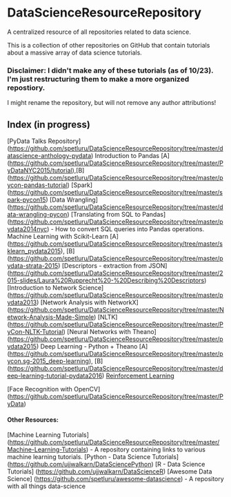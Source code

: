 # DataScienceResourceRepository
A centralized resource of all repositories related to data science.

This is a collection of other repositories on GitHub that contain tutorials about a massive array of data science tutorials.



### Disclaimer: I didn't make any of these tutorials (as of 10/23). I'm just restructuring them to make a more organized repostiory.
I might rename the repository, but will not remove any author attributions!


## Index (in progress)
[PyData Talks Repository] (https://github.com/spetluru/DataScienceResourceRepository/tree/master/datascience-anthology-pydata)
Introduction to Pandas [A] (https://github.com/spetluru/DataScienceResourceRepository/tree/master/PyDataNYC2015/tutorial),[B] (https://github.com/spetluru/DataScienceResourceRepository/tree/master/pycon-pandas-tutorial)
[Spark] (https://github.com/spetluru/DataScienceResourceRepository/tree/master/spark-pycon15)
[Data Wrangling] (https://github.com/spetluru/DataScienceResourceRepository/tree/master/data-wrangling-pycon)
[Translating from SQL to Pandas] (https://github.com/spetluru/DataScienceResourceRepository/tree/master/pydata2014nyc) - How to convert SQL queries into Pandas operations.
Machine Learning with Scikit-Learn [A] (https://github.com/spetluru/DataScienceResourceRepository/tree/master/sklearn_pydata2015), [B] (https://github.com/spetluru/DataScienceResourceRepository/tree/master/pydata-strata-2015)
[Descriptors - extraction from JSON] (https://github.com/spetluru/DataScienceResourceRepository/tree/master/2015-slides/Laura%20Rupprecht%20-%20Describing%20Descriptors) 
[Introduction to Network Science] (https://github.com/spetluru/DataScienceResourceRepository/tree/master/pydata2013)
[Network Analysis with NetworkX] (https://github.com/spetluru/DataScienceResourceRepository/tree/master/Network-Analysis-Made-Simple)
[NLTK] (https://github.com/spetluru/DataScienceResourceRepository/tree/master/PyCon-NLTK-Tutorial)
[Neural Networks with Theano] (https://github.com/spetluru/DataScienceResourceRepository/tree/master/pydata2015)
Deep Learning - Python + Theano [A] (https://github.com/spetluru/DataScienceResourceRepository/tree/master/pycon.sg-2015_deep-learning), [B] (https://github.com/spetluru/DataScienceResourceRepository/tree/master/deep-learning-tutorial-pydata2016)
[Reinforcement Learning](https://github.com/spetluru/DataScienceResourceRepository/tree/master/reinforcement-learning)

[Face Recognition with OpenCV] (https://github.com/spetluru/DataScienceResourceRepository/tree/master/PyData)



#### Other Resources:
[Machine Learning Tutorials] (https://github.com/spetluru/DataScienceResourceRepository/tree/master/Machine-Learning-Tutorials) - A repository containing links to various machine learning tutorials.
[Python - Data Science Tutorials] (https://github.com/ujjwalkarn/DataSciencePython)
[R - Data Science Tutorials] (https://github.com/ujjwalkarn/DataScienceR)
[Awesome Data Science] (https://github.com/spetluru/awesome-datascience) - A repository with all things data-science 

